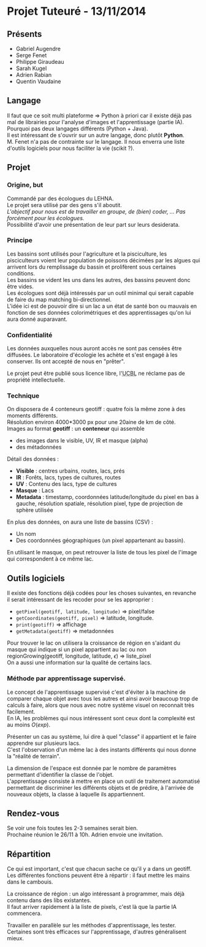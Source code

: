 # Projet Tuteuré - 13/11/2014
## Présents

- Gabriel Augendre
- Serge Fenet
- Philippe Giraudeau
- Sarah Kugel
- Adrien Rabian
- Quentin Vaudaine

## Langage
Il faut que ce soit multi plateforme => Python à priori car il existe déjà pas mal de librairies pour l'analyse d'images et l'apprentissage (partie IA).  
Pourquoi pas deux langages différents (Python + Java).  
Il est intéressant de s'ouvrir sur un autre langage, donc plutôt __Python__.  
M. Fenet n'a pas de contrainte sur le langage. Il nous enverra une liste d'outils logiciels pour nous faciliter la vie (scikit ?).

## Projet
### Origine, but
Commandé par des écologues du LEHNA.  
Le projet sera utilisé par des gens s'il aboutit.  
_L'objectif pour nous est de travailler en groupe, de (bien) coder, ... Pas forcément pour les écologues._  
Possibilité d'avoir une présentation de leur part sur leurs desiderata.

### Principe
Les bassins sont utilisés pour l'agriculture et la pisciculture, les pisciculteurs voient leur population de poissons décimées par les algues qui arrivent lors du remplissage du bassin et prolifèrent sous certaines conditions.  
Les bassins se vident les uns dans les autres, des bassins peuvent donc être vides.  
Les écologues sont déjà intéressés par un outil minimal qui serait capable de faire du map matching bi-directionnel.  
L'idée ici est de pouvoir dire si un lac a un état de santé bon ou mauvais en fonction de ses données colorimétriques et des apprentissages qu'on lui aura donné auparavant.

### Confidentialité
Les données auxquelles nous auront accès ne sont pas censées être diffusées. Le laboratoire d'écologie les achète et s'est engagé à les conserver. Ils ont accepté de nous en "prêter".

Le projet peut être publié sous licence libre, l'<abbr title="Université Claude Bernard">UCBL</abbr> ne réclame pas de propriété intellectuelle.

### Technique
On disposera de 4 conteneurs geotiff : quatre fois la même zone à des moments différents.  
Résolution environ 4000*3000 px pour une 20aine de km de côté.  
Images au format __geotiff__ : un __conteneur__ qui assemble

- des images dans le visible, UV, IR et masque (alpha)
- des métadonnées

Détail des données :

- __Visible__ : centres urbains, routes, lacs, prés
- __IR__ : Forêts, lacs, types de cultures, routes
- __UV__ : Contenu des lacs, type de cultures
- __Masque__ : Lacs
- __Metadata__ : timestamp, coordonnées latitude/longitude du pixel en bas à gauche, résolution spatiale, résolution pixel, type de projection de sphère utilisée

En plus des données, on aura une liste de bassins (CSV) :

- Un nom
- Des coordonnées géographiques (un pixel appartenant au bassin).

En utilisant le masque, on peut retrouver la liste de tous les pixel de l'image qui correspondent à ce même lac.

## Outils logiciels
Il existe des fonctions déjà codées pour les choses suivantes, en revanche il serait intéressant de les recoder pour se les approprier :

- ```getPixel(geotiff, latitude, longitude)``` => pixel/false
- ```getCoordinates(geotiff, pixel)``` => latitude, longitude.
- ```print(geotiff)``` => affichage
- ```getMetadata(geotiff)``` => metadonnées

Pour trouver le lac on utilisera la croissance de région en s'aidant du masque qui indique si un pixel appartient au lac ou non  
regionGrowing(geotiff, longitude, latitude, $\epsilon$) => liste_pixel  
On a aussi une information sur la qualité de certains lacs.

### Méthode par apprentissage supervisé.
Le concept de l'apprentissage supervisé c'est d'éviter à la machine de comparer chaque objet avec tous les autres et ainsi avoir beaucoup trop de calculs à faire, alors que nous avec notre système visuel on reconnait très facilement.  
En IA, les problèmes qui nous intéressent sont ceux dont la complexité est au moins $O(exp)$.  

Présenter un cas au système, lui dire à quel "classe" il appartient et le faire apprendre sur plusieurs lacs.  
C'est l'observation d'un même lac à des instants différents qui nous donne la "réalité de terrain".

La dimension de l'espace est donnée par le nombre de paramètres permettant d'identifier la classe de l'objet.  
L'apprentissage consiste à mettre en place un outil de traitement automatisé permettant de discriminer les différents objets et de prédire, à l'arrivée de nouveaux objets, la classe à laquelle ils appartiennent.

## Rendez-vous
Se voir une fois toutes les 2-3 semaines serait bien.  
Prochaine réunion le 26/11 à 10h. Adrien envoie une invitation.

## Répartition
Ce qui est important, c'est que chacun sache ce qu'il y a dans un geotiff.  
Les différentes fonctions peuvent être à répartir : il faut mettre les mains dans le cambouis.

La croissance de région : un algo intéressant à programmer, mais déjà contenu dans des libs existantes.  
Il faut arriver rapidement à la liste de pixels, c'est là que la partie IA commencera.

Travailler en parallèle sur les méthodes d'apprentissage, les tester. Certaines sont très efficaces sur l'apprentissage, d'autres généralisent mieux.
